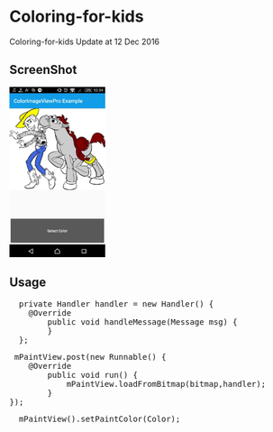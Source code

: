 # Coloring-for-kids
Coloring-for-kids
Update at 12 Dec 2016

## ScreenShot

<img src="./ScreenShot/photo_2016-12-12_12-24-54.jpg" alt="screenShot1" width="170" height="whatever">

## Usage
<pre>
  private Handler handler = new Handler() {
    @Override
        public void handleMessage(Message msg) {
        }
  };
</pre>

<pre>
 mPaintView.post(new Runnable() {
    @Override
        public void run() {
            mPaintView.loadFromBitmap(bitmap,handler);
        }
});
</pre>

<pre>
  mPaintView().setPaintColor(Color);
</pre>
